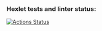### Hexlet tests and linter status:
[![Actions Status](https://github.com/dmitry-buyan/layout-designer-project-lvl2/workflows/hexlet-check/badge.svg)](https://github.com/dmitry-buyan/layout-designer-project-lvl2/actions)